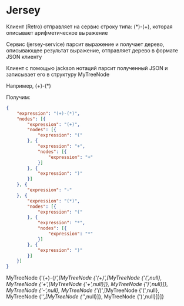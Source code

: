# Jersey

Клиент (Retro) отправляет на сервис строку типа: (*)-(+), которая описывает арифметическое выражение

Сервис (jersey-service) парсит выражение и получает дерево, описывающее результат выражение, отправляет дерево в формате JSON клиенту

Клиент с помощью jackson нотаций парсит полученный JSON и записывает его в структуру MyTreeNode


Например, (+)-(*)

Получим:
```json
{
	"expression": "(+)-(*)",
	"nodes": [{
		"expression": "(+)",
		"nodes": [{
			"expression": "("
		}, {
			"expression": "+",
			"nodes": [{
				"expression": "+"
			}]
		}, {
			"expression": ")"
		}]
	}, {
		"expression": "-"
	}, {
		"expression": "(*)",
		"nodes": [{
			"expression": "("
		}, {
			"expression": "*",
			"nodes": [{
				"expression": "*"
			}]
		}, {
			"expression": ")"
		}]
	}]
}
```

MyTreeNode {'(+)-(*)',[MyTreeNode {'(+)',[MyTreeNode {'(',null}, MyTreeNode {'+',[MyTreeNode {'+',null}]}, MyTreeNode {')',null}]}, MyTreeNode {'-',null}, MyTreeNode {'(*)',[MyTreeNode {'(',null}, MyTreeNode {'*',[MyTreeNode {'*',null}]}, MyTreeNode {')',null}]}]}
